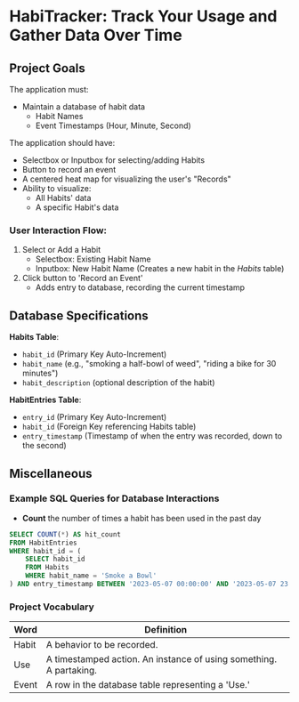 # HabiTracker: Track Your Usage and Gather Data Over Time

## Project Goals
The application must:
- Maintain a database of habit data
  - Habit Names
  - Event Timestamps (Hour, Minute, Second)

The application should have:
- Selectbox or Inputbox for selecting/adding Habits
- Button to record an event
- A centered heat map for visualizing the user's "Records"
- Ability to visualize:
  - All Habits' data
  - A specific Habit's data

### User Interaction Flow:
1. Select or Add a Habit
   - Selectbox: Existing Habit Name
   - Inputbox: New Habit Name (Creates a new habit in the *Habits* table)
2. Click button to 'Record an Event'
   - Adds entry to database, recording the current timestamp

## Database Specifications
**Habits Table**:
- `habit_id` (Primary Key Auto-Increment)
- `habit_name` (e.g., "smoking a half-bowl of weed", "riding a bike for 30 minutes")
- `habit_description` (optional description of the habit)

**HabitEntries Table**:
- `entry_id` (Primary Key Auto-Increment)
- `habit_id` (Foreign Key referencing Habits table)
- `entry_timestamp` (Timestamp of when the entry was recorded, down to the second)

## Miscellaneous

### Example SQL Queries for Database Interactions
- **Count** the number of times a habit has been used in the past day
```SQL
SELECT COUNT(*) AS hit_count
FROM HabitEntries
WHERE habit_id = (
    SELECT habit_id
    FROM Habits
    WHERE habit_name = 'Smoke a Bowl'
) AND entry_timestamp BETWEEN '2023-05-07 00:00:00' AND '2023-05-07 23:59:59';
```

### Project Vocabulary
| Word | Definition |
|---------------|--------------------------------------------------------------|
| Habit | A behavior to be recorded. |
| Use | A timestamped action. An instance of using something. A partaking. |
| Event | A row in the database table representing a 'Use.' |